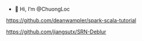 - 👋 Hi, I’m @ChuongLoc

[https://github.com/deanwampler/spark-scala-tutorial
](https://github.com/vinthony/ghost-free-shadow-removal)

https://github.com/jiangsutx/SRN-Deblur

